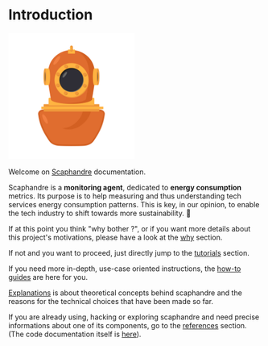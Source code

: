 # Introduction

<a href="https://github.com/hubblo-org/scaphandre/"><img src="scaphandre.svg" width="250px"/></a>

Welcome on [Scaphandre](https://github.com/hubblo-org/scaphandre) documentation.

Scaphandre is a **monitoring agent**, dedicated to **energy consumption** metrics. Its purpose is to help measuring and thus understanding tech services energy consumption patterns. This is key, in our opinion, to enable the tech industry to shift towards more sustainability. 💚

If at this point you think "why bother ?", or if you want more details about this project's motivations, please have a look at the [why](why.md) section.

If not and you want to proceed, just directly jump to the [tutorials](tutorials/getting_started.md) section.

If you need more in-depth, use-case oriented instructions, the [how-to guides](how-to_guides/propagate-metrics-hypervisor-to-vm_qemu-kvm.md) are here for you.

[Explanations](explanations/how-scaph-computes-per-process-power-consumption.md) is about theoretical concepts behind scaphandre and the reasons for the technical choices that have been made so far.

If you are already using, hacking or exploring scaphandre and need precise informations about one of its components, go to the [references](references/exporter-prometheus.md) section. (The code documentation itself is [here](https://docs.rs/scaphandre/)).
